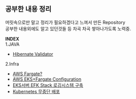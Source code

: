 공부한 내용 정리
--
머릿속으로만 말고 정리가 필요하겠다고 느껴서 만든 Repository  
공부한 내용외에도 알고 있던것들 등 차곡 차곡 쌓아나가도록 노력중.

**INDEX**  
1.JAVA  
- [Hibernate Validator](https://github.com/3jin-p/study/tree/master/java/validation)

2.Infra

- [AWS Fargate?](https://github.com/3jin-p/study/tree/master/infra/aws/fargate)  
- [AWS EKS+Fargate Configuration](https://github.com/3jin-p/study/tree/master/infra/aws/eks)  
- [EKS서버 EFK Stack 로깅시스템 구축](https://github.com/3jin-p/study/tree/master/efkstack)
- [Kubernetes 무중단 배포](https://github.com/3jin-p/study/tree/master/infra/k8s/deploy)
